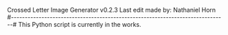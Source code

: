 
Crossed Letter Image Generator v0.2.3
Last edit made by: Nathaniel Horn
#------------------------------------------------------------------------------#
This Python script is currently in the works.